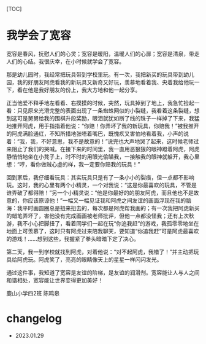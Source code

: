 [TOC]

# 我学会了宽容

宽容是春风，抚慰人们的心灵；宽容是暖阳，温暖人们的心扉；宽容是清泉，带走人们的心结。我很庆幸，在小时候就学会了宽容。

那是幼儿园时，我经常把玩具带到学校里玩。有一次，我把新买的玩具带到幼儿园，我的好朋友阿虎看我的新玩具又新奇又好玩，羡慕地看着我、央着我给他玩一下，看在他是我好朋友的份上，我大方地和他一起分享。

正当他爱不释手地左看看、右摸摸的时候，突然，玩具掉到了地上，我急忙捡起一看：只见原来光滑完整的表面出现了一条蜘蛛网似的小裂缝，我看着这条裂缝，想到这可是舅舅给我的围棋升段奖励，眼泪就犹如断了线的珠子一样掉了下来，我猛地推开阿虎，用手指指着他说：“你赔！你弄坏了我的新玩具，你赔我！”被我推开的阿虎满脸通红，不知所措地张唔着嘴巴，既愧疚又害怕地看着我，小声的说着：“我，我，不好意思，我不是故意的！”说完也大声地哭了起来，这时候老师过来阻止了我们的哭喊。在接下来的时间里，我一直用恶狠狠的眼神蹬着阿虎，阿虎静悄悄地坐在小凳子上，时不时的用眼光偷瞄我，一接触我的眼神就躲开，我心里想：“哼，看你做贼心虚的样，我一定要你赔我的玩具！”

回到家后，我仔细看玩具：其实玩具只是有了一条小小的裂痕，但一点都不影响玩。这时，我的心里有两个小精灵，一个对我说：“这是你最喜欢的玩具，不管是谁弄破了都得陪！”另一个小精灵说：“他是你最好的的朋友阿虎，而且他也不是故意的，你应该原谅他！”一幅又一幅见证我和阿虎之间友谊的画面浮现在我的脑海：我平时画圆圈总是扭来扭去的，每次都是阿虎帮我画的；有一次我把阿虎新买的蜡笔弄坏了，害他没有完成画画被老师批评，但他一点都没怪我；还有上次秋游，我不小心把脚扭了，看着同学们一起在玩“你追我赶”的游戏，我孤零零地坐在地面上可羡慕了，这时只有阿虎过来陪我聊天，要知道“你追我赶”可是阿虎最喜欢的游戏！……想到这些，我握紧了拳头暗暗下定了决心。

第二天，我一到学校就找到阿虎，对着他说：“对不起阿虎，我错了！”并主动把玩具给阿虎玩。阿虎笑了，亮亮的眼睛像天上的星星一样闪闪发光。

通过这件事，我知道了宽容是友谊的阶梯，是友谊的润滑剂。宽容能让人与人之间和谐相处，宽容能让世界变得更加美好！

鹿山小学四2班 陈鸣皋

# changelog
- 2023.01.29
